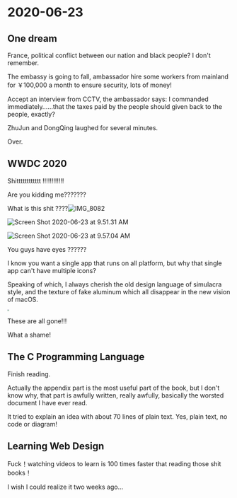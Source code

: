# 2020-06-23

## One dream

France, political conflict between our nation and black people? I don't remember.

The embassy is going to fall, ambassador hire some workers from mainland for ￥100,000 a month to ensure security, lots of money!

Accept an interview from CCTV, the ambassador says: I commanded immediately……that the taxes paid by the people should given back to the people, exactly?

ZhuJun and DongQing laughed for several minutes.

Over.

## WWDC 2020

Shitttttttttttt !!!!!!!!!!!!

Are you kidding me???????

What is this shit ????![IMG_8082](https://tva1.sinaimg.cn/large/007S8ZIlgy1gg1zhaanzqj30u00ytwqo.jpg)

![Screen Shot 2020-06-23 at 9.51.31 AM](https://tva1.sinaimg.cn/large/007S8ZIlgy1gg1zhss2osj305y04uwfa.jpg)

![Screen Shot 2020-06-23 at 9.57.04 AM](https://tva1.sinaimg.cn/large/007S8ZIlgy1gg1znlmt0lj305604e74v.jpg)

You guys have eyes ??????

I know you want a single app that runs on all platform, but why that single app can't have multiple icons? 

Speaking of which, I always cherish the old design language of simulacra style, and the texture of fake aluminum which all disappear in the new vision of macOS. 

<img src="https://tva1.sinaimg.cn/large/007S8ZIlgy1gg1zz58646j30u0141wki.jpg" style="zoom:25%;" />

These are all gone!!!

What a shame!

## The C Programming Language

Finish reading.

Actually the appendix part is the most useful part of the book, but I don't know why, that part is awfully written, really awfully, basically the worsted document I have ever read. 

It tried to explain an idea with about 70 lines of plain text. Yes, plain text, no code or diagram!

## Learning Web Design

Fuck！watching videos to learn is 100 times faster that reading those shit books！

I wish I could realize it two weeks ago...

